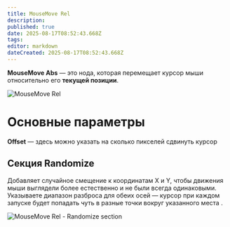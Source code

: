 ```yaml
---
title: MouseMove Rel
description: 
published: true
date: 2025-08-17T08:52:43.668Z
tags: 
editor: markdown
dateCreated: 2025-08-17T08:52:43.668Z
---
```


**MouseMove Abs** — это нода, которая перемещает курсор мыши относительно его **текущей позиции**. 

![MouseMove Rel](https://s3.eyeauras.net/media/2025/08/EyeAuras_pkO20KJVhg.png)

# Основные параметры
**Offset** — здесь можно указать на сколько пикселей сдвинуть курсор

## Секция Randomize
Добавляет случайное смещение к координатам X и Y, чтобы движения мыши выглядели более естественно и не были всегда одинаковыми. Указываете диапазон разброса для обеих осей — курсор при каждом запуске будет попадать чуть в разные точки вокруг указанного места .

![MouseMove Rel - Randomize section](https://s3.eyeauras.net/media/2025/08/EyeAuras_fTb1fjQ6Sj.png)
